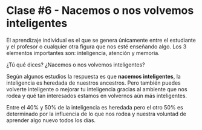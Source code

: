 # Clase #6 - Nacemos o nos volvemos inteligentes

El aprendizaje individual es el que se genera únicamente entre el estudiante y el profesor o cualquier otra figura que nos esté enseñando algo. Los 3 elementos importantes son: inteligencia, atención y memoria.

¿Tú qué dices? ¿Nacemos o nos volvemos inteligentes?

Según algunos estudios la respuesta es que **nacemos inteligentes**, la inteligencia es heredada de nuestros ancestros. Pero también puedes volverte inteligente o mejorar tu inteligencia gracias al ambiente que nos rodea y qué tan interesados estamos en volvernos aún más inteligentes.

Entre el 40% y 50% de la inteligencia es heredada pero el otro 50% es determinado por la influencia de lo que nos rodea y nuestra voluntad de aprender algo nuevo todos los días.
